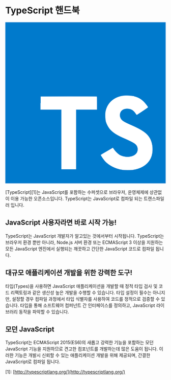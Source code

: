 # TypeScript 핸드북

![TS](.gitbook/assets/typescript.svg)

\[TypeScript\]\[1\]는 JavaScript를 포함하는 수퍼셋으로 브라우저, 운영체제에 상관없이 이용 가능한 오픈소스입니다. TypeScript는 JavaScript로 컴파일 되는 트랜스파일러 입니다.

## JavaScript 사용자라면 바로 시작 가능!

TypeScript는 JavaScript 개발자가 알고있는 것에서부터 시작됩니다. TypeScript는 브라우저 환경 뿐만 아니라, Node.js 서버 환경 또는 ECMAScript 3 이상을 지원하는 모든 JavaScript 엔진에서 실행되는 깨끗하고 간단한 JavaScript 코드로 컴파일 됩니다.

## 대규모 애플리케이션 개발을 위한 강력한 도구!

타입\(Types\)을 사용하면 JavaScript 애플리케이션을 개발할 때 정적 타입 검사 및 코드 리팩토링과 같은 생산성 높은 개발을 수행할 수 있습니다. 타입 설정이 필수는 아니지만, 설정할 경우 컴파일 과정에서 타입 식별자를 사용하여 코드를 정적으로 검증할 수 있습니다. 타입을 통해 소프트웨어 컴퍼넌트 간 인터페이스를 정의하고, JavaScript 라이브러리 동작을 파악할 수 있습니다.

## 모던 JavaScript

TypeScript는 ECMAScript 2015\(ES6\)의 새롭고 강력한 기능을 포함하는 모던 JavaScript 기능을 지원하므로 견고한 컴포넌트를 개발하는데 많은 도움이 됩니다. 이러한 기능은 개발시 신뢰할 수 있는 애플리케이션 개발을 위해 제공되며, 간결한 JavaScript로 컴파일 됩니다.

\[1\]: [http://typescriptlang.org/](http://typescriptlang.org/)

